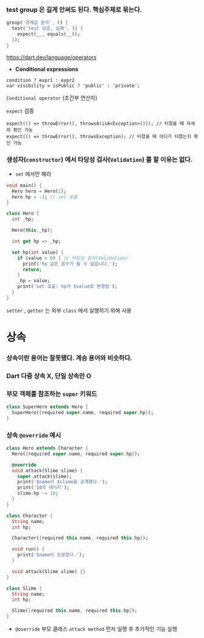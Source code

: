 ### test group 은 길게 안써도 된다. 핵심주제로 묶는다.

```dart
group('경계값 분석', () {
  test('test 성공, 실패', () {
    expect(__, equals(__));
  });
}
```

https://dart.dev/language/operators

- **Conditional expressions**

```
condition ? expr1 : expr2
var visibility = isPublic ? 'public' : 'private';
```

`Conditional operator` (조건부 연산자)

`expect` 검증

```
expect(() => throwError(), throwsA(isA<Exception>())); // 터졌을 때 자세히 확인 가능
expect(() => throwError(), throwsException); // 터졌을 때 어디가 터졌는지 확인 가능
```

### 생성자(`constructor`) 에서 타당성 검사(`Validation`) 를 할 이유는 없다.

- `set` 에서만 해라

```dart
void main() {
  Hero hero = Hero(1);
  hero.hp = -1; // set 호출
}

class Hero {
  int _hp;

  Hero(this._hp);

  int get hp => _hp;

  set hp(int value) {
    if (value < 0) { // 타당성 검사(Validation)
      print('hp 값은 음수가 될 수 없습니다.');
      return;
    }
    _hp = value;
    print('set 호출: hp가 $value로 변경됨');
  }
}
```

`setter` , `getter`  는 외부 `class` 에서 실행하기 위해 사용

# 상속

### **상속이란 용어는 잘못됐다. 계승 용어와 비슷하다.**

### **Dart 다중 상속 X, 단일 상속만 O**

### 부모 객체를 참조하는 `super` 키워드

```dart
class SuperHero extends Hero {
  SuperHero({required super.name, required super.hp});
}
```

### 상속 `@override` 예시

```dart
class Hero extends Character {
  Hero({required super.name, required super.hp});

  @override
  void attack(Slime slime) {
    super.attack(slime); 
    print('$name이 $slime을 공격했다.');
    print('10의 데미지');
    slime.hp -= 10;
  }
}

class Character {
  String name;
  int hp;

  Character({required this.name, required this.hp});

  void run() {
    print('$name이 도망쳤다.');
  }

  void attack(Slime slime) {}
}

class Slime {
  String name;
  int hp;

  Slime({required this.name, required this.hp});
}
```

- `@override` 부모 클래스 `attack method` 먼저 실행 후 추가적인 기능 실행